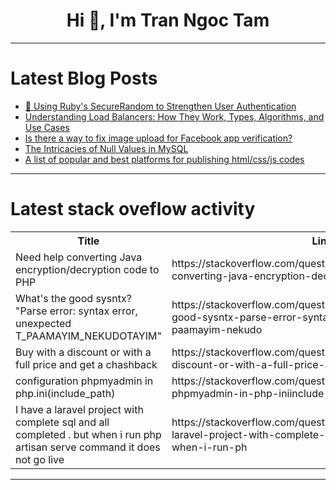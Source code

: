 <h1 align="center">Hi 👋, I'm Tran Ngoc Tam</h1>

---

# Latest Blog Posts 
<!-- BLOG-POST-LIST:START -->
- [💎 Using Ruby&#39;s SecureRandom to Strengthen User Authentication](https://dev.to/take0420/using-rubys-securerandom-to-strengthen-user-authentication-he3)
- [Understanding Load Balancers: How They Work, Types, Algorithms, and Use Cases](https://dev.to/imabhinavdev/understanding-load-balancers-how-they-work-types-algorithms-and-use-cases-3b1l)
- [Is there a way to fix image upload for Facebook app verification?](https://dev.to/thesiv95/is-there-a-way-to-fix-image-upload-for-facebook-app-verification-31gf)
- [The Intricacies of Null Values in MySQL](https://dev.to/sachigoto/how-nulls-are-treated-in-mysql-pml)
- [A list of popular and best platforms for publishing html/css/js codes](https://dev.to/tidycoder/a-list-of-popular-and-best-platforms-for-publishing-htmlcssjs-codes-56aa)
<!-- BLOG-POST-LIST:END -->

---

# Latest stack oveflow activity
<table>
  <tr><th>Title</th><th>Link</th></tr>
  <!-- STACKOVERFLOW:START --><tr><td>Need help converting Java encryption/decryption code to PHP</td><td>https://stackoverflow.com/questions/78467939/need-help-converting-java-encryption-decryption-code-to-php</td></tr><tr><td>What&#39;s the good sysntx? &quot;Parse error: syntax error, unexpected T_PAAMAYIM_NEKUDOTAYIM&quot;</td><td>https://stackoverflow.com/questions/78467937/whats-the-good-sysntx-parse-error-syntax-error-unexpected-t-paamayim-nekudo</td></tr><tr><td>Buy with a discount or with a full price and get a chashback</td><td>https://stackoverflow.com/questions/78467777/buy-with-a-discount-or-with-a-full-price-and-get-a-chashback</td></tr><tr><td>configuration phpmyadmin in php.ini&lpar;include_path&rpar;</td><td>https://stackoverflow.com/questions/78467760/configuration-phpmyadmin-in-php-iniinclude-path</td></tr><tr><td>I have a laravel project with complete sql and all completed . but when i run php artisan serve command it does not go live</td><td>https://stackoverflow.com/questions/78467748/i-have-a-laravel-project-with-complete-sql-and-all-completed-but-when-i-run-ph</td></tr><!-- STACKOVERFLOW:END -->
</table>

---


